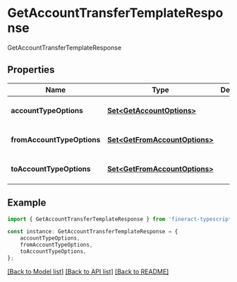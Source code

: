 # GetAccountTransferTemplateResponse

GetAccountTransferTemplateResponse

## Properties

Name | Type | Description | Notes
------------ | ------------- | ------------- | -------------
**accountTypeOptions** | [**Set&lt;GetAccountOptions&gt;**](GetAccountOptions.md) |  | [optional] [default to undefined]
**fromAccountTypeOptions** | [**Set&lt;GetFromAccountOptions&gt;**](GetFromAccountOptions.md) |  | [optional] [default to undefined]
**toAccountTypeOptions** | [**Set&lt;GetFromAccountOptions&gt;**](GetFromAccountOptions.md) |  | [optional] [default to undefined]

## Example

```typescript
import { GetAccountTransferTemplateResponse } from 'fineract-typescript-client';

const instance: GetAccountTransferTemplateResponse = {
    accountTypeOptions,
    fromAccountTypeOptions,
    toAccountTypeOptions,
};
```

[[Back to Model list]](../README.md#documentation-for-models) [[Back to API list]](../README.md#documentation-for-api-endpoints) [[Back to README]](../README.md)
